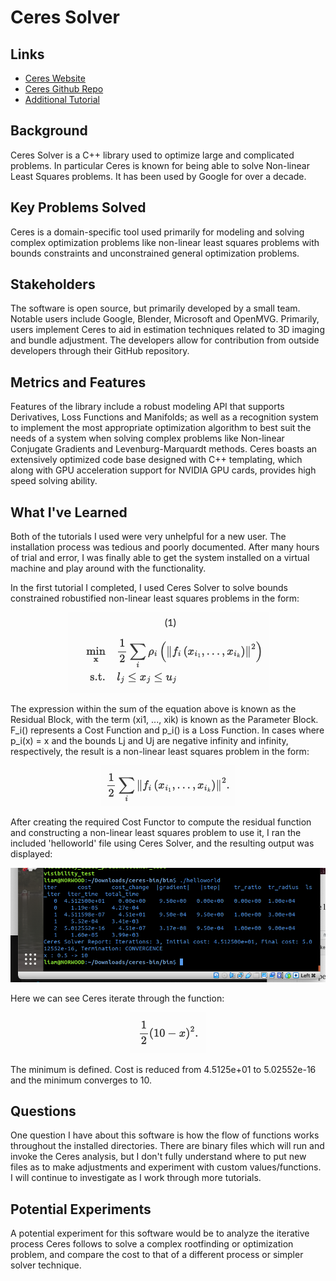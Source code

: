 # Ceres Solver


## Links
* [Ceres Website](http://ceres-solver.org/index.html)
* [Ceres Github Repo](https://github.com/ceres-solver/ceres-solver)
* [Additional Tutorial](https://towardsdatascience.com/how-to-create-a-c-project-using-ceres-solver-f3d67c8044f3)


## Background
Ceres Solver is a C++ library used to optimize large and complicated problems. In particular Ceres is known for being able to solve Non-linear Least Squares problems. It has been used by Google for over a decade. 

## Key Problems Solved
Ceres is a domain-specific tool used primarily for modeling and solving complex optimization problems like non-linear least squares problems with bounds constraints and unconstrained general optimization problems. 

## Stakeholders
The software is open source, but primarily developed by a small team. Notable users include Google, Blender, Microsoft and OpenMVG. Primarily, users implement Ceres to aid in estimation techniques related to 3D imaging and bundle adjustment. 
The developers allow for contribution from outside developers through their GitHub repository. 

## Metrics and Features
Features of the library include a robust modeling API that supports Derivatives, Loss Functions and Manifolds; as well as a recognition system to implement the most appropriate optimization algorithm to best suit the needs of a system when solving complex problems like Non-linear Conjugate Gradients and Levenburg-Marquardt methods.
Ceres boasts an extensively optimized code base designed with C++ templating, which along with GPU acceleration support for NVIDIA GPU cards, provides high speed solving ability. 

## What I've Learned
Both of the tutorials I used were very unhelpful for a new user. The installation process was tedious and poorly documented. After many hours of trial and error, I was finally able to get the system installed on a virtual machine and play around with the functionality.

In the first tutorial I completed, I used Ceres Solver to solve bounds constrained robustified non-linear least squares problems in the form:
<p align="center">
  <img src="https://raw.githubusercontent.com/cu-numcomp/spring22-project-liho2210/main/img/Screen%20Shot%202022-04-03%20at%208.14.47%20PM.png?token=GHSAT0AAAAAABQS4WURP2V55UTHEF7KGQF2YSTR7TA" />
</p>

The expression within the sum of the equation above is known as the Residual Block, with the term (xi1, ..., xik) is known as the Parameter Block. F_i() represents a Cost Function and p_i() is a Loss Function. In cases where p_i(x) = x and the bounds Lj and Uj are negative infinity and infinity, respectively, the result is a non-linear least squares problem in the form: 

<p align="center">
  <img src="https://raw.githubusercontent.com/cu-numcomp/spring22-project-liho2210/main/img/Screen%20Shot%202022-04-03%20at%209.11.06%20PM.png?token=GHSAT0AAAAAABQS4WUQCOYLGNK53LSX2F3SYSTTR5A" />
</p>

After creating the required Cost Functor to compute the residual function and constructing a non-linear least squares problem to use it, I ran the included 'helloworld' file using Ceres Solver, and the resulting output was displayed:
<p align="center">
  <img src="https://raw.githubusercontent.com/cu-numcomp/spring22-project-liho2210/main/img/Screen%20Shot%202022-04-04%20at%2011.03.48%20AM.png?token=GHSAT0AAAAAABQS4WURTPGXXQXK3BBS7JFUYSUMKOQ" />
</p>

Here we can see Ceres iterate through the function:
<p align="center">
  <img src="https://raw.githubusercontent.com/cu-numcomp/spring22-project-liho2210/main/img/Screen%20Shot%202022-04-04%20at%2011.18.57%20AM.png?token=GHSAT0AAAAAABQS4WURVYJ73BYEMQJ2LOJMYSUMQ5Q" />
</p>

The minimum is defined. Cost is reduced from 4.5125e+01 to 5.02552e-16 and the minimum converges to 10.

## Questions
One question I have about this software is how the flow of functions works throughout the installed directories. There are binary files which will run and invoke the Ceres analysis, but I don't fully understand where to put new files as to make adjustments and experiment with custom values/functions. I will continue to investigate as I work through more tutorials.

## Potential Experiments
A potential experiment for this software would be to analyze the iterative process Ceres follows to solve a complex rootfinding or optimization problem, and compare the cost to that of a different process or simpler solver technique. 

```python

```
